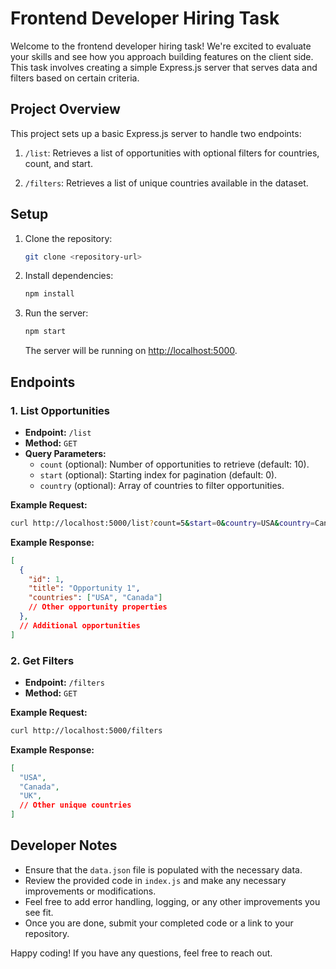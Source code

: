 # Frontend Developer Hiring Task

Welcome to the frontend developer hiring task! We're excited to evaluate your skills and see how you approach building features on the client side. This task involves creating a simple Express.js server that serves data and filters based on certain criteria.

## Project Overview

This project sets up a basic Express.js server to handle two endpoints:

1. `/list`: Retrieves a list of opportunities with optional filters for countries, count, and start.

2. `/filters`: Retrieves a list of unique countries available in the dataset.

## Setup

1. Clone the repository:

   ```bash
   git clone <repository-url>
   ```

2. Install dependencies:

   ```bash
   npm install
   ```

3. Run the server:

   ```bash
   npm start
   ```

   The server will be running on [http://localhost:5000](http://localhost:5000).

## Endpoints

### 1. List Opportunities

- **Endpoint:** `/list`
- **Method:** `GET`
- **Query Parameters:**
  - `count` (optional): Number of opportunities to retrieve (default: 10).
  - `start` (optional): Starting index for pagination (default: 0).
  - `country` (optional): Array of countries to filter opportunities.

**Example Request:**

```bash
curl http://localhost:5000/list?count=5&start=0&country=USA&country=Canada
```

**Example Response:**

```json
[
  {
    "id": 1,
    "title": "Opportunity 1",
    "countries": ["USA", "Canada"]
    // Other opportunity properties
  },
  // Additional opportunities
]
```

### 2. Get Filters

- **Endpoint:** `/filters`
- **Method:** `GET`

**Example Request:**

```bash
curl http://localhost:5000/filters
```

**Example Response:**

```json
[
  "USA",
  "Canada",
  "UK",
  // Other unique countries
]
```

## Developer Notes

- Ensure that the `data.json` file is populated with the necessary data.
- Review the provided code in `index.js` and make any necessary improvements or modifications.
- Feel free to add error handling, logging, or any other improvements you see fit.
- Once you are done, submit your completed code or a link to your repository.

Happy coding! If you have any questions, feel free to reach out.